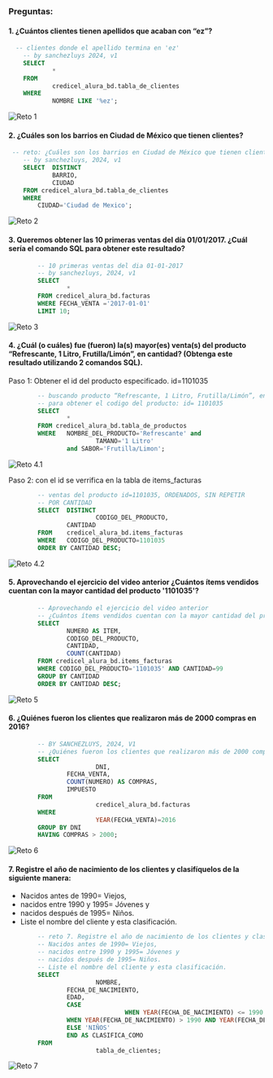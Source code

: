 ### Preguntas:

#### 1. ¿Cuántos clientes tienen apellidos que acaban con “ez”?

```sql
  -- clientes donde el apellido termina en 'ez'
    -- by sanchezluys 2024, v1
    SELECT 
            * 
    FROM 
            credicel_alura_bd.tabla_de_clientes
    WHERE
            NOMBRE LIKE '%ez';
```
![Reto 1](/imagenes/reto_1.png)

#### 2. ¿Cuáles son los barrios en Ciudad de México que tienen clientes?

```sql
 -- reto: ¿Cuáles son los barrios en Ciudad de México que tienen clientes?
    -- by sanchezluys, 2024, v1
    SELECT  DISTINCT
            BARRIO,
            CIUDAD
    FROM credicel_alura_bd.tabla_de_clientes
    WHERE
        CIUDAD='Ciudad de Mexico';
```

![Reto 2](/imagenes/reto_2.png)

#### 3. Queremos obtener las 10 primeras ventas del día 01/01/2017. ¿Cuál sería el comando SQL para obtener este resultado?

```sql
        -- 10 primeras ventas del dia 01-01-2017
        -- by sanchezluys, 2024, v1
        SELECT 
                * 
        FROM credicel_alura_bd.facturas
        WHERE FECHA_VENTA ='2017-01-01'
        LIMIT 10;
```

![Reto 3](/imagenes/reto_3.png)

#### 4. ¿Cuál (o cuáles) fue (fueron) la(s) mayor(es) venta(s) del producto “Refrescante, 1 Litro, Frutilla/Limón”, en cantidad? (Obtenga este resultado utilizando 2 comandos SQL).

Paso 1: Obtener el id del producto especificado. id=1101035

```sql
        -- buscando producto “Refrescante, 1 Litro, Frutilla/Limón”, en cantidad?
        -- para obtener el codigo del producto: id= 1101035
        SELECT 
                * 
        FROM credicel_alura_bd.tabla_de_productos
        WHERE 	NOMBRE_DEL_PRODUCTO='Refrescante' and 
                        TAMANO='1 Litro' 
                and SABOR='Frutilla/Limon';
```

![Reto 4.1](/imagenes/reto_4_1.png)

Paso 2: con el id se verrifica en la tabla de items_facturas

```sql
        -- ventas del producto id=1101035, ORDENADOS, SIN REPETIR
        -- POR CANTIDAD
        SELECT  DISTINCT
                        CODIGO_DEL_PRODUCTO,
                CANTIDAD
        FROM  	credicel_alura_bd.items_facturas
        WHERE	CODIGO_DEL_PRODUCTO=1101035
        ORDER BY CANTIDAD DESC;
```

![Reto 4.2](/imagenes/reto_4_2.png)


#### 5. Aprovechando el ejercicio del video anterior ¿Cuántos ítems vendidos cuentan con la mayor cantidad del producto '1101035'?

```sql
        -- Aprovechando el ejercicio del video anterior 
        -- ¿Cuántos ítems vendidos cuentan con la mayor cantidad del producto '1101035'?
        SELECT 
                NUMERO AS ITEM,
                CODIGO_DEL_PRODUCTO,
                CANTIDAD,
                COUNT(CANTIDAD)
        FROM credicel_alura_bd.items_facturas
        WHERE CODIGO_DEL_PRODUCTO='1101035' AND CANTIDAD=99
        GROUP BY CANTIDAD
        ORDER BY CANTIDAD DESC;
```

![Reto 5](/imagenes/reto_5.png)


#### 6. ¿Quiénes fueron los clientes que realizaron más de 2000 compras en 2016?

```sql
        -- BY SANCHEZLUYS, 2024, V1
        -- ¿Quiénes fueron los clientes que realizaron más de 2000 compras en 2016?
        SELECT 
                        DNI,
                FECHA_VENTA,
                COUNT(NUMERO) AS COMPRAS,
                IMPUESTO
        FROM 
                        credicel_alura_bd.facturas
        WHERE
                        YEAR(FECHA_VENTA)=2016
        GROUP BY DNI
        HAVING COMPRAS > 2000;
```

![Reto 6](/imagenes/reto_6.png)


#### 7. Registre el año de nacimiento de los clientes y clasifíquelos de la siguiente manera:
- Nacidos antes de 1990= Viejos, 
- nacidos entre 1990 y 1995= Jóvenes y
- nacidos después de 1995= Niños. 
- Liste el nombre del cliente y esta clasificación.

```sql
        -- reto 7. Registre el año de nacimiento de los clientes y clasifíquelos de la siguiente manera:
        -- Nacidos antes de 1990= Viejos, 
        -- nacidos entre 1990 y 1995= Jóvenes y
        -- nacidos después de 1995= Niños. 
        -- Liste el nombre del cliente y esta clasificación.
        SELECT
                        NOMBRE,
                FECHA_DE_NACIMIENTO,
                EDAD,
                CASE
                                WHEN YEAR(FECHA_DE_NACIMIENTO) <= 1990 THEN 'VIEJOS'
                WHEN YEAR(FECHA_DE_NACIMIENTO) > 1990 AND YEAR(FECHA_DE_NACIMIENTO)< 1995 THEN 'JOVENES'
                ELSE 'NIÑOS'
                END AS CLASIFICA_COMO
        FROM
                        tabla_de_clientes;
```

![Reto 7](/imagenes/reto_7.png)
